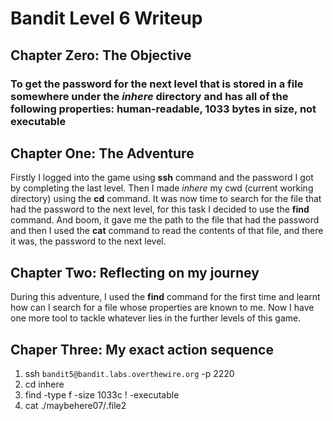 # Bandit Level 6 Writeup

## Chapter Zero: The Objective

### To get the password for the next level that is stored in a file somewhere under the *inhere* directory and has all of the following properties: human-readable, 1033 bytes in size, not executable

## Chapter One: The Adventure

Firstly I logged into the game using **ssh** command and the password I got by completing the last level. Then I made *inhere* my cwd (current working directory) using the **cd** command. It was now time to search for the file that had the password to the next level, for this task I decided to use the **find** command. And boom, it gave me the path to the file that had the password and then I used the **cat** command to read the contents of that file, and there it was, the password to the next level.

## Chapter Two: Reflecting on my journey

During this adventure, I used the **find** command for the first time and learnt how can I search for a file whose properties are known to me.
Now I have one more tool to tackle whatever lies in the further levels of this game.

## Chaper Three: My exact action sequence

1. ssh `bandit5@bandit.labs.overthewire.org` -p 2220
2. cd inhere
3. find -type f -size 1033c ! -executable
4. cat ./maybehere07/.file2
